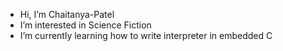 - Hi, I’m Chaitanya-Patel
- I’m interested in Science Fiction
- I’m currently learning how to write interpreter in  embedded C
